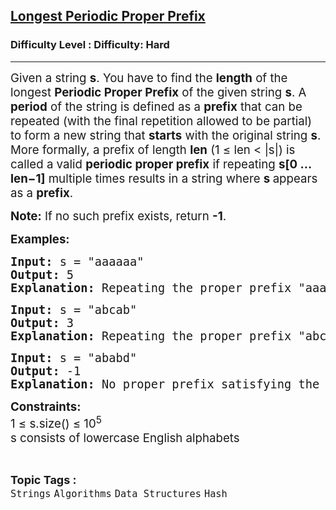 <h2><a href="https://www.geeksforgeeks.org/problems/longest-periodic-proper-prefix/1">Longest Periodic Proper Prefix</a></h2><h3>Difficulty Level : Difficulty: Hard</h3><hr><div class="problems_problem_content__Xm_eO"><p><span style="font-size: 18.6667px;">Given a string <strong>s</strong>. You have to find the <strong>length</strong> of the longest <strong>Periodic Proper Prefix</strong> of the given string <strong>s</strong>. </span><span style="font-size: 18.6667px;">A <strong>period</strong> of the string is defined as a <strong>prefix</strong> that can be repeated (with the final repetition allowed to be partial) to form a new string that <strong>starts</strong> with the original string <strong>s</strong>.<br></span><span style="font-size: 18.6667px;">More formally, a prefix of length <strong>len</strong> (1 ≤ len &lt; |s|) is called a valid <strong>periodic proper prefix</strong> if repeating <strong>s[0 … len−1]</strong> multiple times results in a string where <strong>s </strong>appears as a <strong>prefix</strong>.</span></p>
<p><span style="font-size: 18.6667px;"><strong>Note:</strong> If no such prefix exists, return <strong>-1</strong>.</span></p>
<p><span style="font-size: 14pt;"><strong>Examples:</strong></span></p>
<pre><span style="font-size: 14pt;"><strong>Input: </strong>s = "aaaaaa"
<strong>Output:</strong> 5
<strong>Explanation:</strong> Repeating the proper prefix "aaaaa" forms "aaaaaaaaaa...", which contains "aaaaa" as a prefix. No longer proper prefix satisfies this.
</span></pre>
<pre><span style="font-size: 14pt;"><strong>Input:</strong> s = "abcab"
<strong>Output:</strong> 3
<strong>Explanation:</strong> Repeating the proper prefix "abc" forms "abcabc., which contains "abcab" as a prefix. No longer proper prefix satisfies this.<br></span></pre>
<pre><span style="font-size: 14pt;"><strong>Input:</strong> s = "ababd"
<strong>Output:</strong> -1
<strong>Explanation:</strong> No proper prefix satisfying the given condition.<br></span></pre>
<p><span style="font-size: 14pt;"><strong>Constraints:</strong><br>1 ≤ s.size() ≤ 10<sup>5</sup><br>s consists of lowercase English alphabets</span></p></div><br><p><span style=font-size:18px><strong>Topic Tags : </strong><br><code>Strings</code>&nbsp;<code>Algorithms</code>&nbsp;<code>Data Structures</code>&nbsp;<code>Hash</code>&nbsp;